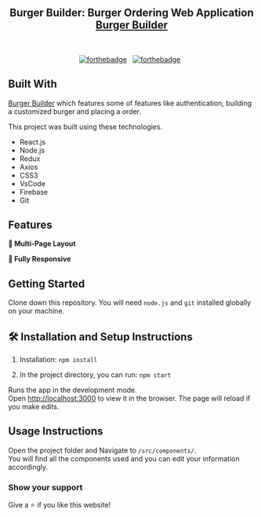 <h2 align="center">
  Burger Builder: Burger Ordering Web Application <br/>
  <a href="https://burger-builder-dc8ee.web.app/" target="_blank">Burger Builder</a>
</h2>

<br/>

<center>

[![forthebadge](https://forthebadge.com/images/badges/built-with-love.svg)](https://forthebadge.com) &nbsp;
[![forthebadge](https://forthebadge.com/images/badges/made-with-javascript.svg)](https://forthebadge.com) &nbsp;

</center>

## Built With

<a href="https://burger-builder-dc8ee.web.app/" target="_blank">Burger Builder</a> which features some of features like authentication, building a customized burger and placing a order.<br/>

This project was built using these technologies.

- React.js
- Node.js
- Redux
- Axios
- CSS3
- VsCode
- Firebase
- Git

## Features

**📖 Multi-Page Layout**

**📱 Fully Responsive**

## Getting Started

Clone down this repository. You will need `node.js` and `git` installed globally on your machine.

## 🛠 Installation and Setup Instructions

1. Installation: `npm install`

2. In the project directory, you can run: `npm start`

Runs the app in the development mode.\
Open [http://localhost:3000](http://localhost:3000) to view it in the browser.
The page will reload if you make edits.

## Usage Instructions

Open the project folder and Navigate to `/src/components/`. <br/>
You will find all the components used and you can edit your information accordingly.

### Show your support

Give a ⭐ if you like this website!
